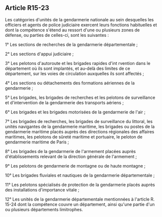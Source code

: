 Article R15-23
----
Les catégories d'unités de la gendarmerie nationale au sein desquelles les
officiers et agents de police judiciaire exercent leurs fonctions habituelles et
dont la compétence s'étend au ressort d'une ou plusieurs zones de défense, ou
parties de celles-ci, sont les suivantes :

1° Les sections de recherches de la gendarmerie départementale ;

2° Les sections d'appui judiciaire ;

3° Les pelotons d'autoroute et les brigades rapides d'int rvention dans le
département où ils sont implantés, et au-delà des limites de ce département, sur
les voies de circulation auxquelles ils sont affectés ;

4° Les sections ou détachements des formations aériennes de la gendarmerie ;

5° Les brigades, les brigades de recherches et les pelotons de surveillance et
d'intervention de la gendarmerie des transports aériens ;

6° Les brigades et les brigades motorisées de la gendarmerie de l'air ;

7° Les brigades de recherches, les brigades de surveillance du littoral, les
unités navigantes de la gendarmerie maritime, les brigades ou postes de la
gendarmerie maritime placés auprès des directions régionales des affaires
maritimes, les pelotons de sûreté maritime et portuaire, le peloton de
gendarmerie maritime de Paris ;

8° Les brigades de la gendarmerie de l'armement placées auprès d'établissements
relevant de la direction générale de l'armement ;

9° Les pelotons de gendarmerie de montagne ou de haute montagne ;

10° Les brigades fluviales et nautiques de la gendarmerie départementale ;

11° Les pelotons spécialisés de protection de la gendarmerie placés auprès des
installations d'importance vitale ;

12° Les unités de la gendarmerie départementale mentionnées à l'article R. 15-24
dont la compétence couvre un département, ainsi qu'une partie d'un ou plusieurs
départements limitrophes.
